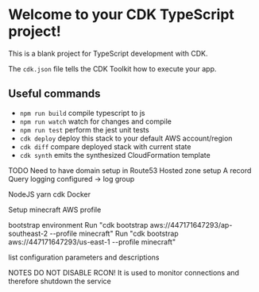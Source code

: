# Welcome to your CDK TypeScript project!

This is a blank project for TypeScript development with CDK.

The `cdk.json` file tells the CDK Toolkit how to execute your app.

## Useful commands

 * `npm run build`   compile typescript to js
 * `npm run watch`   watch for changes and compile
 * `npm run test`    perform the jest unit tests
 * `cdk deploy`      deploy this stack to your default AWS account/region
 * `cdk diff`        compare deployed stack with current state
 * `cdk synth`       emits the synthesized CloudFormation template


TODO
Need to have domain setup in Route53
Hosted zone setup
A record
Query logging configured -> log group

NodeJS
yarn
cdk
Docker

Setup minecraft AWS profile

bootstrap environment
Run "cdk bootstrap aws://447171647293/ap-southeast-2 --profile minecraft"
Run "cdk bootstrap aws://447171647293/us-east-1 --profile minecraft"

list configuration parameters and descriptions

NOTES
DO NOT DISABLE RCON!  It is used to monitor connections and therefore shutdown the service